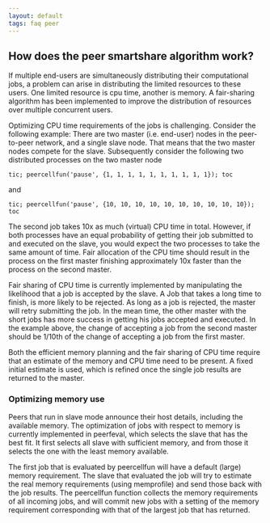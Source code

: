 ```yaml
---
layout: default
tags: faq peer
---
```


## How does the peer smartshare algorithm work?

If multiple end-users are simultaneously distributing their computational jobs, a problem can arise in distributing the limited resources to these users. One limited resource is cpu time, another is memory. A fair-sharing algorithm has been implemented to improve the distribution of resources over multiple concurrent users.

Optimizing CPU time requirements of the jobs is challenging. Consider the following example: There are two master (i.e. end-user) nodes in the peer-to-peer network, and a single slave node. That means that the two master nodes compete for the slave. Subsequently consider the following two distributed processes on the two master node

    tic; peercellfun('pause', {1, 1, 1, 1, 1, 1, 1, 1, 1, 1}); toc

and  

    tic; peercellfun('pause', {10, 10, 10, 10, 10, 10, 10, 10, 10, 10}); toc

The second job takes 10x as much (virtual) CPU time in total. However, if both processes have an equal probability of getting their job submitted to and executed on the slave, you would expect the two processes to take the same amount of time. Fair allocation of the CPU time should result in the process on the first master finishing approximately 10x faster than the process on the second master.

Fair sharing of CPU time is currently implemented by manipulating the likelihood that a job is accepted by the slave. A Job that takes a long time to finish, is more likely to be rejected. As long as a job is rejected, the master will retry submitting the job. In the mean time, the other master with the short jobs has more success in getting his jobs accepted and executed. In the example above, the change of accepting a job from the second master should be 1/10th of the change of accepting a job from the first master.

Both the efficient memory planning and the fair sharing of CPU time require that an estimate of the memory and CPU time need to be present. A fixed initial estimate is used, which is refined once the single job results are returned to the master.

### Optimizing memory use

Peers that run in slave mode announce their host details, including the available memory. The optimization of jobs with respect to memory is currently implemented in peerfeval, which selects the slave that has the best fit. It first selects all slave with sufficient memory, and from those it selects the one with the least memory available.

The first job that is evaluated by peercellfun will have a default (large) memory requirement. The slave that evaluated the job will try to estimate the real memory requirements (using memprofile) and send those back with the job results. The peercellfun function collects the memory requirements of all incoming jobs, and will commit new jobs with a setting of the memory requirement corresponding with that of the largest job that has returned.

